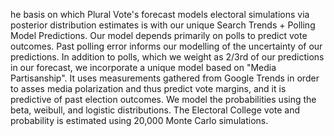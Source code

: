 he basis on which Plural Vote's forecast models electoral simulations via posterior distribution estimates is with our unique Search Trends + Polling Model Predictions. Our model depends primarily on polls to predict vote outcomes. Past polling error informs our modelling of the uncertainty of our predictions. In addition to polls, which we weight as 2/3rd of our predictions in our forecast, we incorporate a unique model based on "Media Partisanship". It uses measurements gathered from Google Trends in order to asses media polarization and thus predict vote margins, and it is predictive of past election outcomes. We model the probabilities using the beta, weibull, and logistic distributions. The Electoral College vote and probability is estimated using 20,000 Monte Carlo simulations.
